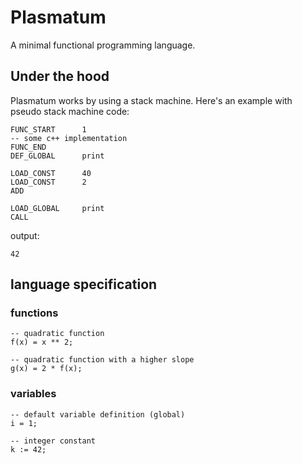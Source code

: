 # Plasmatum
A minimal functional programming language.

## Under the hood
Plasmatum works by using a stack machine. Here's an example with pseudo stack machine code:
```
FUNC_START      1
-- some c++ implementation
FUNC_END
DEF_GLOBAL      print

LOAD_CONST      40
LOAD_CONST      2
ADD

LOAD_GLOBAL     print
CALL
```

output:
```
42
```


## language specification
### functions
```plsm
-- quadratic function
f(x) = x ** 2;

-- quadratic function with a higher slope
g(x) = 2 * f(x);
```

### variables
```
-- default variable definition (global)
i = 1;

-- integer constant
k := 42;
```


